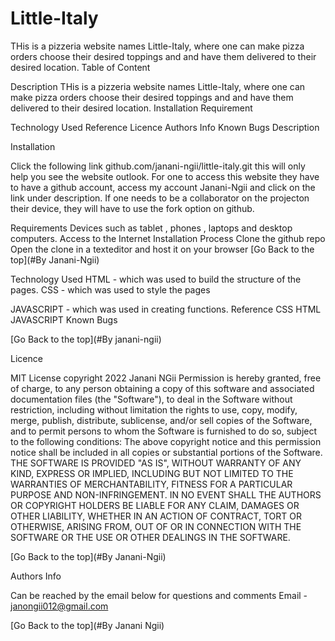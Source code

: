 # Little-Italy
THis is a pizzeria website names Little-Italy, where one can make pizza orders choose their desired toppings and and have them delivered to their desired location.
Table of Content

Description
THis is a pizzeria website names Little-Italy, where one can make pizza orders choose their desired toppings and and have them delivered to their desired location.
Installation Requirement

Technology Used
Reference
Licence
Authors Info
Known Bugs
Description


Installation

Click the following link github.com/janani-ngii/little-italy.git this will only help you see the website outlook.
For one to access this website they have to have a github account, access my account Janani-Ngii and click on the link under description. 
If one needs to be a collaborator on the projecton their device, they will have to use the fork option on github.

Requirements
Devices such as tablet , phones , laptops and desktop computers.
Access to the Internet
Installation Process
Clone the github repo
Open the clone in a texteditor and host it on your browser
[Go Back to the top](#By Janani-Ngii)



Technology Used
HTML - which was used to build the structure of the pages.
CSS - which was used to style the pages

JAVASCRIPT - which was used in creating functions.
Reference
CSS
HTML
JAVASCRIPT
Known Bugs


[Go Back to the top](#By janani-ngii)

Licence

MIT License copyright 2022 Janani NGii Permission is hereby granted, free of charge, to any person obtaining a copy of this software and associated documentation files (the "Software"), to deal in the Software without restriction, including without limitation the rights to use, copy, modify, merge, publish, distribute, sublicense, and/or sell copies of the Software, and to permit persons to whom the Software is furnished to do so, subject to the following conditions: The above copyright notice and this permission notice shall be included in all copies or substantial portions of the Software. THE SOFTWARE IS PROVIDED "AS IS", WITHOUT WARRANTY OF ANY KIND, EXPRESS OR IMPLIED, INCLUDING BUT NOT LIMITED TO THE WARRANTIES OF MERCHANTABILITY, FITNESS FOR A PARTICULAR PURPOSE AND NON-INFRINGEMENT. IN NO EVENT SHALL THE AUTHORS OR COPYRIGHT HOLDERS BE LIABLE FOR ANY CLAIM, DAMAGES OR OTHER LIABILITY, WHETHER IN AN ACTION OF CONTRACT, TORT OR OTHERWISE, ARISING FROM, OUT OF OR IN CONNECTION WITH THE SOFTWARE OR THE USE OR OTHER DEALINGS IN THE SOFTWARE.

[Go Back to the top](#By Janani-Ngii)

Authors Info

Can be reached by the email below for questions and comments Email - janongii012@gmail.com

[Go Back to the top](#By Janani Ngii)
